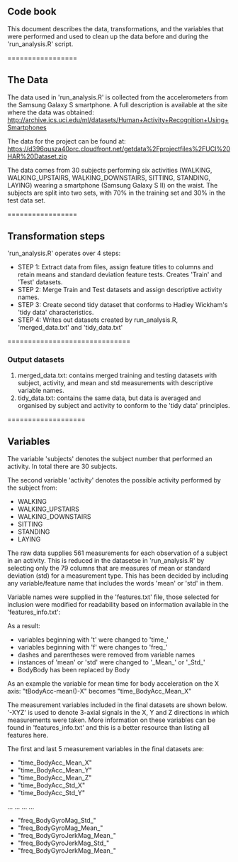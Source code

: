## Code book 
This document describes the data, transformations, and the variables that were performed and used to clean up the data before and during the 'run_analysis.R' script.

=================
## The Data
The data used in 'run_analysis.R' is collected from the accelerometers from the Samsung Galaxy S smartphone. A full description is available at the site where the data was obtained: http://archive.ics.uci.edu/ml/datasets/Human+Activity+Recognition+Using+Smartphones 

The data for the project can be found at: https://d396qusza40orc.cloudfront.net/getdata%2Fprojectfiles%2FUCI%20HAR%20Dataset.zip 

The data comes from 30 subjects performing six activities (WALKING, WALKING_UPSTAIRS, WALKING_DOWNSTAIRS, SITTING, STANDING, LAYING) wearing a smartphone (Samsung Galaxy S II) on the waist. The subjects are split into two sets, with 70% in the training set and 30% in the test data set.

=================
## Transformation steps
'run_analysis.R' operates over 4 steps:
* STEP 1: Extract data from files, assign feature titles to columns and retain means and standard deviation feature tests. Creates 'Train' and 'Test' datasets.
* STEP 2: Merge Train and Test datasets and assign descriptive activity names.
* STEP 3: Create second tidy dataset that conforms to Hadley Wickham's 'tidy data' characteristics.
* STEP 4: Writes out datasets created by run_analysis.R, 'merged_data.txt' and 'tidy_data.txt'

==============================
### Output datasets

1. merged_data.txt: contains merged training and testing datasets with subject, activity, and mean and std measurements with descriptive variable names.
2. tidy_data.txt: contains the same data, but data is averaged and organised by subject and activity to conform to the 'tidy data' principles.

===================
## Variables
The variable 'subjects' denotes the subject number that performed an activity. In total there are 30 subjects.

The second variable 'activity' denotes the possible activity performed by the subject from:

* WALKING
* WALKING_UPSTAIRS
* WALKING_DOWNSTAIRS
* SITTING
* STANDING
* LAYING

The raw data supplies 561 measurements for each observation of a subject in an activity. This is reduced in the datasetse in 'run_analysis.R' by selecting only the 79 columns that are measures of mean or standard deviation (std) for a measurement type. This has been decided by including any variable/feature name that includes the words 'mean' or 'std' in them.

Variable names were supplied in the 'features.txt' file, those selected for inclusion were modified for readability based on information available in the 'features_info.txt':

As a result:
* variables beginning with 't' were changed to 'time_'
* variables beginning with 'f' were changes to 'freq_'
* dashes and parentheses were removed from variable names
* instances of 'mean' or 'std' were changed to '\_Mean\_' or '\_Std\_'
* BodyBody has been replaced by Body

As an example the variable for mean time for body acceleration on the X axis:
"tBodyAcc-mean()-X" becomes "time_BodyAcc_Mean_X"

The measurement variables included in the final datasets are shown below. '-XYZ' is used to denote 3-axial signals in the X, Y and Z directions in which measurements were taken. More information on these variables can be found in 'features_info.txt' and this is a better resource than listing all features here.

The first and last 5 measurement variables in the final datasets are:

* "time_BodyAcc_Mean_X"
* "time_BodyAcc_Mean_Y"
* "time_BodyAcc_Mean_Z"
* "time_BodyAcc_Std_X"
* "time_BodyAcc_Std_Y"

...     ...     ...     ...

* "freq_BodyGyroMag_Std_"
* "freq_BodyGyroMag_Mean_"
* "freq_BodyGyroJerkMag_Mean_"
* "freq_BodyGyroJerkMag_Std_"
* "freq_BodyGyroJerkMag_Mean_"
